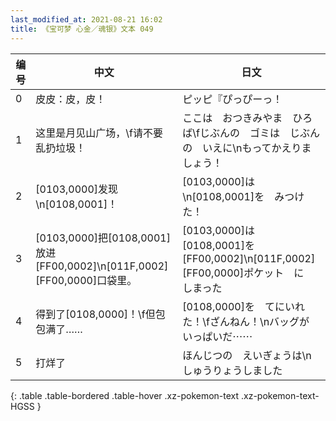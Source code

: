 ```yaml
---
last_modified_at: 2021-08-21 16:02
title: 《宝可梦 心金／魂银》文本 049
---
```

| 编号 | 中文 | 日文 |
| ---- | ---- | ---- |
| 0 | 皮皮：皮，皮！ | ピッピ『ぴっぴーっ！ |
| 1 | 这里是月见山广场，\f请不要乱扔垃圾！ | ここは　おつきみやま　ひろば\fじぶんの　ゴミは　じぶんの　いえに\nもってかえりましょう！ |
| 2 | [0103,0000]发现\n[0108,0001]！ | [0103,0000]は\n[0108,0001]を　みつけた！ |
| 3 | [0103,0000]把[0108,0001]放进[FF00,0002]\n[011F,0002][FF00,0000]口袋里。 | [0103,0000]は　[0108,0001]を[FF00,0002]\n[011F,0002][FF00,0000]ポケット　に　しまった |
| 4 | 得到了[0108,0000]！\f但包包满了…… | [0108,0000]を　てにいれた！\fざんねん！\nバッグが　いっぱいだ⋯⋯ |
| 5 | 打烊了 | ほんじつの　えいぎょうは\nしゅうりょうしました |
{: .table .table-bordered .table-hover .xz-pokemon-text .xz-pokemon-text-HGSS }
